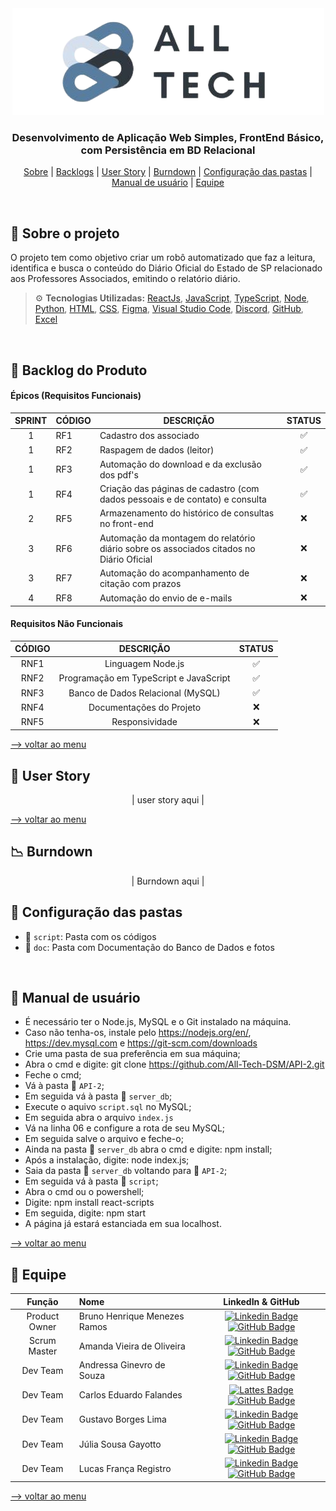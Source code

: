 <div align="center" id="menu">
<img src="doc/img/logo_transparent.png"/></div>
<h3 align="center"> Desenvolvimento de Aplicação Web Simples, FrontEnd Básico, com Persistência em BD Relacional </h3>

<p align="center">
    <a href="#sobre">Sobre</a> | 
    <a href="#backlog">Backlogs</a> | 
    <a href="#userstory">User Story</a> | 
    <a href="#burndown">Burndown</a> |
    <a href="#pastas">Configuração das pastas</a> | 
    <a href="#manual">Manual de usuário</a> |
    <a href="#equipe">Equipe</a>
</p>

<br>

<span id="sobre">

## :pencil: Sobre o projeto
 O projeto tem como objetivo criar um robô automatizado que faz a leitura, identifica e busca o conteúdo do Diário Oficial do Estado de SP relacionado aos Professores Associados, emitindo o relatório diário.
    

> :gear: **Tecnologias Utilizadas:** [ReactJs](https://pt-br.reactjs.org/), [JavaScript](https://developer.mozilla.org/pt-BR/docs/Web/JavaScript), [TypeScript](https://www.typescriptlang.org/), [Node](https://nodejs.org/en/about/), [Python](https://www.python.org/), [HTML](https://developer.mozilla.org/pt-BR/docs/Web/HTML), [CSS](https://developer.mozilla.org/pt-BR/docs/Web/CSS), [Figma](http://www.figma.com), [Visual Studio Code](https://code.visualstudio.com/), [Discord](https://discord.com/), [GitHub](https://github.com/), [Excel](https://www.microsoft.com/pt-br/microsoft-365/free-office-online-for-the-web)

<br>

 <span id="backlog">  

 ## :pushpin: Backlog do Produto  

 #### Épicos (Requisitos Funcionais) 
| SPRINT | CÓDIGO | DESCRIÇÃO                                                    | STATUS |
|:---------:|--------|--------|:------:|
| 1      | RF1    | Cadastro dos associado                                       |   ✅    |
| 1      | RF2    | Raspagem de dados (leitor)                                   |   ✅    |
| 1      | RF3    | Automação do download e da exclusão dos pdf's                |   ✅    |
| 1      | RF4    | Criação das páginas de cadastro (com dados pessoais e de contato) e consulta |   ✅    |
| 2      | RF5    | Armazenamento do histórico de consultas no front-end         |   ❌    |
| 3      | RF6    | Automação da montagem do relatório diário sobre os associados citados no Diário Oficial |   ❌    |
| 3      | RF7    | Automação do acompanhamento de citação com prazos            |   ❌    |
| 4      | RF8    | Automação do envio de e-mails                                |   ❌    |

#### Requisitos Não Funcionais  
| CÓDIGO | DESCRIÇÃO | STATUS |
|:------:|:------:|:------:|
| RNF1 | Linguagem Node.js | ✅ |
| RNF2 | Programação em TypeScript e JavaScript | ✅ |
| RNF3 | Banco de Dados Relacional (MySQL) | ✅ |
| RNF4 | Documentações do Projeto | ❌ |
| RNF5   |             Responsividade             |   ❌    |

</div>

<a href="#menu">--> voltar ao menu</a>

<span id="userstory">  

 ## :dart: User Story  

 <div align="center"> 
|    user story aqui    |



 </div>

<a href="#menu">--> voltar ao menu</a>

<span id="burndown"> 

## :chart_with_downwards_trend: Burndown

 <div align="center"> 

|    Burndown aqui    |

 </div>

<span id="pastas">

## :file_folder: Configuração das pastas
* 📂 `script`: Pasta com os códigos
* 📂 `doc`: Pasta com Documentação do Banco de Dados e fotos
  

<br>


<span id="manual">

 ## :scroll: Manual de usuário

* É necessário ter o Node.js, MySQL e o Git instalado na máquina.
* Caso não tenha-os, instale pelo https://nodejs.org/en/, https://dev.mysql.com e https://git-scm.com/downloads
* Crie uma pasta de sua preferência em sua máquina;
* Abra o cmd e digite: git clone https://github.com/All-Tech-DSM/API-2.git
* Feche o cmd;
* Vá à pasta 📂 `API-2`;
* Em seguida vá à pasta 📂 `server_db`;
* Execute o aquivo `script.sql` no MySQL;
* Em seguida abra o arquivo `index.js`
* Vá na linha 06 e configure a rota de seu MySQL;
* Em seguida salve o arquivo e feche-o;
* Ainda na pasta 📂 `server_db` abra o cmd e digite: npm install;
* Após a instalação, digite: node index.js;
* Saia da pasta 📂 `server_db` voltando para 📂 `API-2`;
* Em seguida vá à pasta 📂 `script`;
* Abra o cmd ou o powershell;
* Digite: npm install react-scripts
* Em seguida, digite: npm start
* A página já estará estanciada em sua localhost.
  

<a href="#menu">--> voltar ao menu</a>
    

<span id="equipe"> 

## :busts_in_silhouette: Equipe

|    Função     |    Nome    |    LinkedIn & GitHub    |
| :-----------: | :--------- | :---------------------: |
| Product Owner | Bruno Henrique Menezes Ramos           |  [![Linkedin Badge](https://img.shields.io/badge/Linkedin-blue?style=flat-square&logo=Linkedin&logoColor=white)](https://www.linkedin.com/in/brunohenriquemenezesramos) [![GitHub Badge](https://img.shields.io/badge/GitHub-111217?style=flat-square&logo=github&logoColor=white)](https://github.com/BrunoHenriique)              |
| Scrum Master  | Amanda Vieira de Oliveira              |  [![Linkedin Badge](https://img.shields.io/badge/Linkedin-blue?style=flat-square&logo=Linkedin&logoColor=white)](https://www.linkedin.com/in/amanda-vo/) [![GitHub Badge](https://img.shields.io/badge/GitHub-111217?style=flat-square&logo=github&logoColor=white)](https://github.com/amandavo)              |
|   Dev Team    | Andressa Ginevro de Souza              |  [![Linkedin Badge](https://img.shields.io/badge/Linkedin-blue?style=flat-square&logo=Linkedin&logoColor=white)](https://www.linkedin.com/in/andressa-ginevro-de-souza-55173b1b8/) [![GitHub Badge](https://img.shields.io/badge/GitHub-111217?style=flat-square&logo=github&logoColor=white)](https://github.com/Andressafatec)              |
|   Dev Team    | Carlos Eduardo Falandes                |   [![Lattes Badge](https://img.shields.io/badge/-Lattes-orange?style=flat-square&logo=GitBook&logoColor=white&link=http://lattes.cnpq.br/2433599000300626)](http://lattes.cnpq.br/3579183651868833) [![GitHub Badge](https://img.shields.io/badge/GitHub-111217?style=flat-square&logo=github&logoColor=white)](https://github.com/Desduh)              |
 |   Dev Team    | Gustavo Borges Lima                   |  [![Linkedin Badge](https://img.shields.io/badge/Linkedin-blue?style=flat-square&logo=Linkedin&logoColor=white)](https://www.linkedin.com/in/NOME/) [![GitHub Badge](https://img.shields.io/badge/GitHub-111217?style=flat-square&logo=github&logoColor=white)](https://github.com/Miojoguu)              |
 |   Dev Team    | Júlia Sousa Gayotto                   |  [![Linkedin Badge](https://img.shields.io/badge/Linkedin-blue?style=flat-square&logo=Linkedin&logoColor=white)](https://www.linkedin.com/in/júlia-gayotto/) [![GitHub Badge](https://img.shields.io/badge/GitHub-111217?style=flat-square&logo=github&logoColor=white)](https://github.com/JuliaGayotto)              |
 |   Dev Team    | Lucas França Registro                 |  [![Linkedin Badge](https://img.shields.io/badge/Linkedin-blue?style=flat-square&logo=Linkedin&logoColor=white)](https://www.linkedin.com/in/NOME/) [![GitHub Badge](https://img.shields.io/badge/GitHub-111217?style=flat-square&logo=github&logoColor=white)](https://github.com/LucasFrancaRegistro)              |

<a href="#menu">--> voltar ao menu</a>
